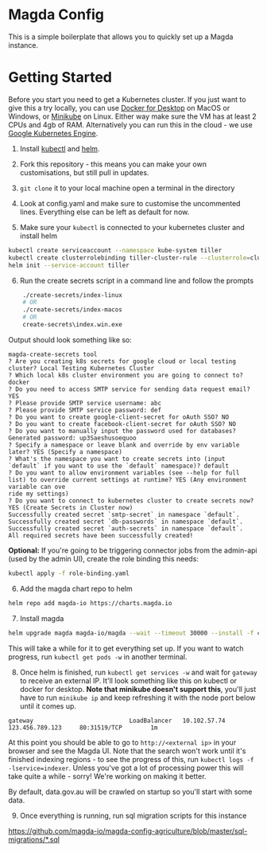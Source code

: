 # Magda Config

This is a simple boilerplate that allows you to quickly set up a Magda instance.

# Getting Started
Before you start you need to get a Kubernetes cluster. If you just want to give this a try locally, you can use [Docker for Desktop](https://www.docker.com/products/docker-desktop) on MacOS or Windows, or [Minikube](https://kubernetes.io/docs/setup/minikube/) on Linux. Either way make sure the VM has at least 2 CPUs and 4gb of RAM. Alternatively you can run this in the cloud - we use [Google Kubernetes Engine](https://cloud.google.com/kubernetes-engine/).

1. Install [kubectl](https://kubernetes.io/docs/tasks/tools/install-kubectl/) and [helm](https://docs.helm.sh/using_helm/).

2. Fork this repository - this means you can make your own customisations, but still pull in updates.

3. `git clone` it to your local machine open a terminal in the directory

4. Look at config.yaml and make sure to customise the uncommented lines. Everything else can be left as default for now.

5. Make sure your `kubectl` is connected to your kubernetes cluster and install helm
```bash
kubectl create serviceaccount --namespace kube-system tiller
kubectl create clusterrolebinding tiller-cluster-rule --clusterrole=cluster-admin --serviceaccount=kube-system:tiller
helm init --service-account tiller
```

6. Run the create secrets script in a command line and follow the prompts
```bash
    ./create-secrets/index-linux
    # OR
    ./create-secrets/index-macos
    # OR
    create-secrets\index.win.exe
```
Output should look something like so:
```
magda-create-secrets tool
? Are you creating k8s secrets for google cloud or local testing cluster? Local Testing Kubernetes Cluster
? Which local k8s cluster environment you are going to connect to? docker
? Do you need to access SMTP service for sending data request email? YES
? Please provide SMTP service username: abc
? Please provide SMTP service password: def
? Do you want to create google-client-secret for oAuth SSO? NO
? Do you want to create facebook-client-secret for oAuth SSO? NO
? Do you want to manually input the password used for databases? Generated password: up3Saeshusoequoo
? Specify a namespace or leave blank and override by env variable later? YES (Specify a namespace)
? What's the namespace you want to create secrets into (input `default` if you want to use the `default` namespace)? default
? Do you want to allow environment variables (see --help for full list) to override current settings at runtime? YES (Any environment variable can ove
ride my settings)
? Do you want to connect to kubernetes cluster to create secrets now? YES (Create Secrets in Cluster now)
Successfully created secret `smtp-secret` in namespace `default`.
Successfully created secret `db-passwords` in namespace `default`.
Successfully created secret `auth-secrets` in namespace `default`.
All required secrets have been successfully created!
```

**Optional:** If you're going to be triggering connector jobs from the admin-api (used by the admin UI), create the role binding this needs:

```bash
kubectl apply -f role-binding.yaml
```

6. Add the magda chart repo to helm
```bash
helm repo add magda-io https://charts.magda.io
```

7. Install magda
```bash
helm upgrade magda magda-io/magda --wait --timeout 30000 --install -f config.yaml --devel
```

This will take a while for it to get everything set up. If you want to watch progress, run `kubectl get pods -w` in another terminal.

8. Once helm is finished, run `kubectl get services -w` and wait for `gateway` to receive an external IP. It'll look something like this on kubectl or docker for desktop. **Note that minikube doesn't support this**, you'll just have to run `minikube ip` and keep refreshing it with the node port below until it comes up.

```
gateway                           LoadBalancer   10.102.57.74     123.456.789.123     80:31519/TCP        1m
```

At this point you should be able to go to `http://<external ip>` in your browser and see the Magda UI. Note that the search won't work until it's finished indexing regions - to see the progress of this, run `kubectl logs -f -lservice=indexer`. Unless you've got a lot of processing power this will take quite a while - sorry! We're working on making it better.

By default, data.gov.au will be crawled on startup so you'll start with some data.

9. Once everything is running, run sql migration scripts for this instance

https://github.com/magda-io/magda-config-agriculture/blob/master/sql-migrations/*.sql
